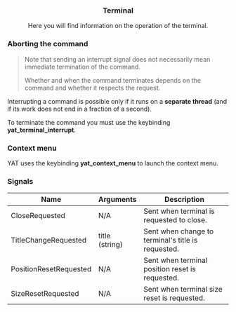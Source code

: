 <div align="center">
 <h3>Terminal</h1>
 <p>Here you will find information on the operation of the terminal.</p>
</div>

### Aborting the command

> Note that sending an interrupt signal does not necessarily mean immediate termination of the command.
>
> Whether and when the command terminates depends on the command and whether it respects the request.

Interrupting a command is possible only if it runs on a **separate thread** (and if its work does not end in a fraction of a second).

To terminate the command you must use the keybinding **yat_terminal_interrupt**.

### Context menu

YAT uses the keybinding **yat_context_menu** to launch the context menu.

### Signals

| Name                   | Arguments      | Description                                        |
| ---------------------- | -------------- | -------------------------------------------------- |
| CloseRequested         | N/A            | Sent when terminal is requested to close.          |
| TitleChangeRequested   | title (string) | Sent when change to terminal's title is requested. |
| PositionResetRequested | N/A            | Sent when terminal position reset is requested.    |
| SizeResetRequested     | N/A            | Sent when terminal size reset is requested.        |

